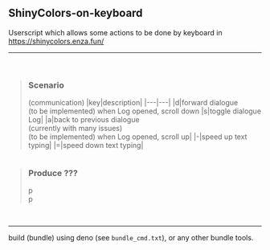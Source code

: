 ## ShinyColors-on-keyboard

Userscript which allows some actions to be done by keyboard in https://shinycolors.enza.fun/

---

<br>

> ### Scenario 
> (communication)
> |key|description|
> |---|---|
> |d|forward dialogue <br> (to be implemented) when Log opened, scroll down
> |s|toggle dialogue Log|
> |a|back to previous dialogue <br> (currently with many issues) <br> (to be implemented) when Log opened, scroll up|
> |-|speed up text typing|
> |=|speed down text typing|


```

```

> ### Produce ???
> p <br>
> p <br>
> 

<br>

---

build (bundle) using deno (see `bundle_cmd.txt`), or any other bundle tools.